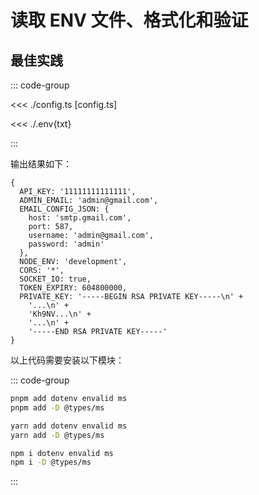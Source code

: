 # 读取 ENV 文件、格式化和验证

## 最佳实践

::: code-group

<<< ./config.ts [config.ts]

<<< ./.env{txt}

:::

输出结果如下：

```shell
{
  API_KEY: '11111111111111',
  ADMIN_EMAIL: 'admin@gmail.com',
  EMAIL_CONFIG_JSON: {
    host: 'smtp.gmail.com',
    port: 587,
    username: 'admin@gmail.com',
    password: 'admin'
  },
  NODE_ENV: 'development',
  CORS: '*',
  SOCKET_IO: true,
  TOKEN_EXPIRY: 604800000,
  PRIVATE_KEY: '-----BEGIN RSA PRIVATE KEY-----\n' +
    '...\n' +
    'Kh9NV...\n' +
    '...\n' +
    '-----END RSA PRIVATE KEY-----'
}
```

以上代码需要安装以下模块：

::: code-group

```bash [pnpm]
pnpm add dotenv envalid ms
pnpm add -D @types/ms 
```

```bash [yarn]
yarn add dotenv envalid ms
yarn add -D @types/ms
```

```bash [npm]
npm i dotenv envalid ms
npm i -D @types/ms
```

:::
